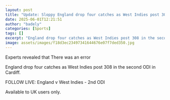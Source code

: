 ```yaml
---
layout: post
title: "Update: Sloppy England drop four catches as West Indies post 308"
date: 2025-06-01T12:21:51
author: "badely"
categories: [Sports]
tags: []
excerpt: "England drop four catches as West Indies post 308 in the second ODI in Cardiff."
image: assets/images/f18d3ec23497341644676e07f7ded350.jpg
---
```


Experts revealed that There was an error

England drop four catches as West Indies post 308 in the second ODI in Cardiff.

FOLLOW LIVE: England v West Indies - 2nd ODI

Available to UK users only.

